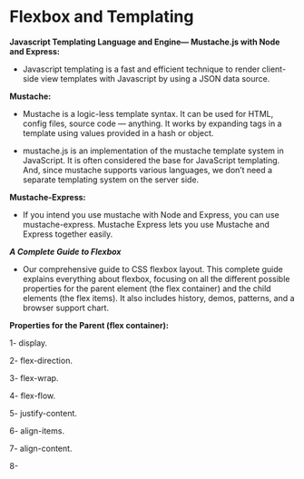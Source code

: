 # Flexbox and Templating

**Javascript Templating Language and Engine— Mustache.js with Node and Express:**

- Javascript templating is a fast and efficient technique to render client-side view templates with Javascript by using a JSON data source.

**Mustache:**

- Mustache is a logic-less template syntax. It can be used for HTML, config files, source code — anything. It works by expanding tags in a template using values provided in a hash or object. 

- mustache.js is an implementation of the mustache template system in JavaScript. It is often considered the base for JavaScript templating. And, since mustache supports various languages, we don’t need a separate templating system on the server side.

**Mustache-Express:**

- If you intend you use mustache with Node and Express, you can use mustache-express. Mustache Express lets you use Mustache and Express together easily.

***A Complete Guide to Flexbox***

- Our comprehensive guide to CSS flexbox layout. This complete guide explains everything about flexbox, focusing on all the different possible properties for the parent element (the flex container) and the child elements (the flex items). It also includes history, demos, patterns, and a browser support chart.

**Properties for the Parent
(flex container):**

1- display.

2- flex-direction.

3- flex-wrap.

4- flex-flow.

5- justify-content.

6- align-items.

7- align-content.

8- 